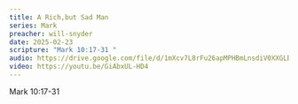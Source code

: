 ```yaml
---
title: A Rich,but Sad Man
series: Mark
preacher: will-snyder
date: 2025-02-23
scripture: "Mark 10:17-31 "
audio: https://drive.google.com/file/d/1mXcv7L8rFu26apMPHBmLnsdiV0XXGLBb/view?usp=sharing
video: https://youtu.be/GiAbxUL-HD4
---
```

Mark 10:17-31